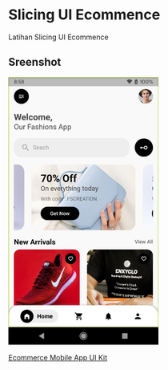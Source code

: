 # Slicing UI Ecommence

Latihan Slicing UI Ecommence

## Sreenshot
<img src="https://raw.githubusercontent.com/riyanhadi/slicing_ui_ecommence/main/screenshot/dashboard.jpg" alt="" width="300">

[Ecommerce Mobile App UI Kit](https://www.figma.com/file/1su6p5iKu7mDsnprf04R4J/Ecommerce-Mobile-App-UI-kit-(Community)?type=design&node-id=0-1&t=ZibMdPs2XRuvWf76-0)
